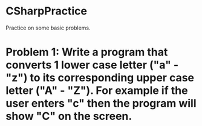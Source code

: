 # CSharpPractice
Practice on some basic problems.
# Problem 1: Write a program that converts 1 lower case letter ("a" - "z") to its corresponding upper case letter ("A" - "Z"). For example if the user enters "c" then the program will show "C" on the screen.
